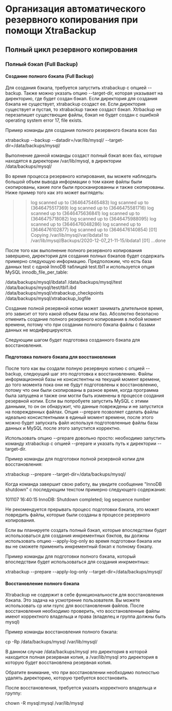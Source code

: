 # Организация автоматического резервного копирования при помощи XtraBackup

## Полный цикл резервного копирования

### Полный бэкап (Full Backup)

#### Создание полного бэкапа (Full Backup)

Для создания бэкапа, требуется запустить xtrabackup с опцией --backup. Также можно указать опцию --target-dir, которая указывает на директорию, где будет создан бэкап. Если директория для создания бэкапа не существует, xtrabackup создаст ее. Если директория существует и пустая, то xtrabackup также создаст бэкап. Xtrbackup не перезапишет существющие файлы, бэкап не будет создан с ошибкой operating system error 17, file exists.

Пример команды для создания полного резервного бэкапа всех баз

xtrabackup --backup --datadir=/var/lib/mysql/ --target-dir=/data/backups/mysql/

Выполнение данной команды создаст полный бэкап всех баз, которые находятся в директории /var/lib/mysql,
в директории /data/backups/mysql/

Во время процесса резервного копирования, вы можете наблюдать большой объем вывода информации о том какие файлы были скопированы, какие логи были просканированны
и также скопированы. Ниже пример того как это может выглядеть:

>> log scanned up to (3646475465483)
>> log scanned up to (3646475517369)
>> log scanned up to (3646475581716)
>> log scanned up to (3646475636841)
>> log scanned up to (3646475718082)
>> log scanned up to (3646475988095)
>> log scanned up to (3646476048286)
>> log scanned up to (3646476102877)
>> log scanned up to (3646476140854)
[01] Copying /var/lib/mysql/var/ibdata1
     to /var/lib/mysql/Backups/2020-12-07_21-11-15/ibdata1
[01]        ...done

После того как выполнение полного резервного копирования завершено, директория для создания полных бэкапов будет содержать примерно следующую информацию.
Предположим, что есть база данных test с одной InnoDB таблицей test.tbl1 и используется опция MySQL innodb_file_per_table:

/data/backups/mysql/ibdata1
/data/backups/mysql/test
/data/backups/mysql/test/tbl1.ibd
/data/backups/mysql/xtrabackup_checkpoints
/data/backups/mysql/xtrabackup_logfile

Создание полной резервной копии может занимать длительное время, это зависит от того какой объем базы или баз.
Абсолютно безопасно отменить создание полного резервного копирования в любой момент времени, потому что при создании полного бэкапа
файлы с базами данных не модифирцируются.

Следующим шагом будет подготовка созданного бэкапа для восстановления.

#### Подготовка полного бэкапа для восстановления

После того как вы создали полную резервную копию c опцией --backup, следюущий шаг это подготовка к восстановлению.
Файлы информационной базы не консистентны на текущий момент времени, до того момента пока они не будут подготовлены к восстановлению,
потому что они были скопированы в разное время, когда программа была запущена и также они могли быть изменены в процессе создания резервной копии.
Если вы попробуете запустить MySQL с этими данными, то он он обнаружит, что данные повреждены и не запустится на поврежденных файлах.
Опция --prepare позволяет сделать файлы идеально консистентными в единый момент времени, после этого можно будет запускать файл используя
подготовленные файлы базы данных и MySQL после этого запустится корректно.

Использовать опцию --prepare довольно просто: необходимо запустить команду xtrabackup с опцией --prepare и указать путь к директории --target-dir.

Пример команды для подготовки полной резервной копии для восстановления:

xtrabackup --prepare --target-dir=/data/backups/mysql/

Когда команда завершит свою работу, вы увидите сообщение "InnoDB shutdown" с последующим текстом примерно следующего содержания:

101107 16:40:15  InnoDB: Shutdown completed; log sequence number <LSN>
     
Не рекомендуется прерывать процесс подготовки бэкапа, это может повредить файлы, которые были созданы в процессе резервного копирования.

Если вы планируете создать полный бэкап, которые впоследствии будет использоваться для создания инкрементных бэкпов, вы должны использовать опцию 
--apply-log-only во время подготовки бэкапа или вы не сможете применить инкрементный бэкап к полному бэкапу.

Пример команды для подготовки полного бэкапа, который впоследствии будет использоваться для создания инкрментных:

xtrabackup --prepare --apply-log-only --target-dir=/data/backups/mysql/

#### Восстановление полного бэкапа

Xtrabackup не содержит в себе функциональности для восстановления бэкапа.
Это задача на усмотрение пользователя. Вы можете использовать cp или rsync для восстановления файлов.
После восстановления необходимо проверить, что восстановленные файлы имеют корректного владельца и права (владелец и группа должны быть mysql)

Пример команды восстановления полного бэкапа:

cp -Rp /data/backups/mysql /var/lib/mysql/

В данном случае /data/backups/mysql это директория в которой находится полная резервная копия,
а /var/lib/mysql это директория в которую будет восстановлена резервная копия.

Обратите внимание, что при восстановлении необходимо полностью удалять директорию, которую требуется восстановить.

После восстановления, требуется указать корректного владельца и группу:

chown -R mysql:mysql /var/lib/mysql






